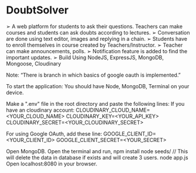 # DoubtSolver
➢ A web platform for students to ask their questions. Teachers can make courses and students can ask doubts according to lectures. 
➢ Conversation are done using text editor, images and replying in a chain. 
➢ Students have to enroll themselves in course created by Teachers/Instructor. 
➢ Teacher can make announcements, polls. 
➢ Notification feature is added to find the important updates.
➢ Build Using NodeJS, ExpressJS, MongoDB, Mongoose, Cloudinary

Note: “There is branch in which basics of google oauth is implemented.”

To start the application: 
You should have Node, MongoDB, Terminal on your device.

Make a ".env" file in the root directory and paste the following lines:
If you have an cloudinary account: 
CLOUDINARY_CLOUD_NAME= <YOUR_CLOUD_NAME> 
CLOUDINARY_KEY=<YOUR_API_KEY> 
CLOUDINARY_SECRET=<YOUR_CLOUDINARY_SECRET>

For using Google OAuth, add these line:
GOOGLE_CLIENT_ID=<YOUR_CLIENT_ID> 
GOOGLE_CLIENT_SECRET=<YOUR_SECRET>

Open MongoDB. Open the terminal and run,
npm install
node seeds/ // This will delete the data in database if exists and will create 3 users.
node app.js
Open localhost:8080 in your browser.
